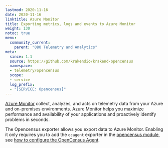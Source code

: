 ```yaml
---
lastmod: 2020-11-16
date: 2020-11-16
linktitle: Azure Monitor
title: Exporting metrics, logs and events to Azure Monitor
weight: 130
notoc: true
menu:
  community_current:
    parent: "080 Telemetry and Analytics"
meta:
  since: 1.1
  source: https://github.com/krakendio/krakend-opencensus
  namespace:
  - telemetry/opencensus
  scope:
  - service
  log_prefix:
  - "[SERVICE: Opencensus]"
---
```


[Azure Monitor](https://azure.microsoft.com/en-us/services/monitor/) collect, analyzes, and acts on telemetry data from your Azure and on-premises environments. Azure Monitor helps you maximize performance and availability of your applications and proactively identify problems in seconds.

The Opencensus exporter allows you export data to Azure Monitor. Enabling it only requires you to add the `ocagent` exporter in the [opencensus module](/docs/telemetry/opencensus/), see [how to configure the OpenCensus Agent](/docs/telemetry/ocagent/).
